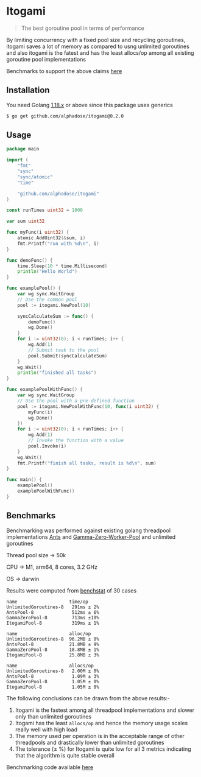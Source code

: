 # Itogami

> The best goroutine pool in terms of performance

By limiting concurrency with a fixed pool size and recycling goroutines, itogami saves a lot of memory as compared to usng unlimited goroutines and also itogami is the fatest and has the least allocs/op among all existing goroutine pool implementations 

Benchmarks to support the above claims [here](#benchmarks)

## Installation

You need Golang [1.18.x](https://go.dev/dl/) or above since this package uses generics

```bash
$ go get github.com/alphadose/itogami@0.2.0
```

## Usage

```go
package main

import (
	"fmt"
	"sync"
	"sync/atomic"
	"time"

	"github.com/alphadose/itogami"
)

const runTimes uint32 = 1000

var sum uint32

func myFunc(i uint32) {
	atomic.AddUint32(&sum, i)
	fmt.Printf("run with %d\n", i)
}

func demoFunc() {
	time.Sleep(10 * time.Millisecond)
	println("Hello World")
}

func examplePool() {
	var wg sync.WaitGroup
	// Use the common pool
	pool := itogami.NewPool(10)

	syncCalculateSum := func() {
		demoFunc()
		wg.Done()
	}
	for i := uint32(0); i < runTimes; i++ {
		wg.Add(1)
		// Submit task to the pool
		pool.Submit(syncCalculateSum)
	}
	wg.Wait()
	println("finished all tasks")
}

func examplePoolWithFunc() {
	var wg sync.WaitGroup
	// Use the pool with a pre-defined function
	pool := itogami.NewPoolWithFunc(10, func(i uint32) {
		myFunc(i)
		wg.Done()
	})
	for i := uint32(0); i < runTimes; i++ {
		wg.Add(1)
		// Invoke the function with a value
		pool.Invoke(i)
	}
	wg.Wait()
	fmt.Printf("finish all tasks, result is %d\n", sum)
}

func main() {
	examplePool()
	examplePoolWithFunc()
}
```

## Benchmarks

Benchmarking was performed against existing golang threadpool implementations [Ants](https://github.com/panjf2000/ants) and [Gamma-Zero-Worker-Pool](https://github.com/gammazero/workerpool) and unlimited goroutines

Thread pool size -> 50k

CPU -> M1, arm64, 8 cores, 3.2 GHz

OS -> darwin

Results were computed from [benchstat](https://pkg.go.dev/golang.org/x/perf/cmd/benchstat) of 30 cases
```
name                   time/op
UnlimitedGoroutines-8   291ms ± 2%
AntsPool-8              512ms ± 6%
GammaZeroPool-8         713ms ±10%
ItogamiPool-8           319ms ± 1%

name                   alloc/op
UnlimitedGoroutines-8  96.2MB ± 0%
AntsPool-8             21.8MB ± 9%
GammaZeroPool-8        18.8MB ± 1%
ItogamiPool-8          25.8MB ± 3%

name                   allocs/op
UnlimitedGoroutines-8   2.00M ± 0%
AntsPool-8              1.09M ± 3%
GammaZeroPool-8         1.05M ± 0%
ItogamiPool-8           1.05M ± 0%
```

The following conclusions can be drawn from the above results:-

1. Itogami is the fastest among all threadpool implementations and slower only than unlimited goroutines
2. Itogami has the least `allocs/op` and hence the memory usage scales really well with high load
3. The memory used per operation is in the acceptable range of other threadpools and drastically lower than unlimited goroutines
4. The tolerance (± %) for Itogami is quite low for all 3 metrics indicating that the algorithm is quite stable overall


Benchmarking code available [here](https://github.com/alphadose/go-threadpool-benchmarks)
